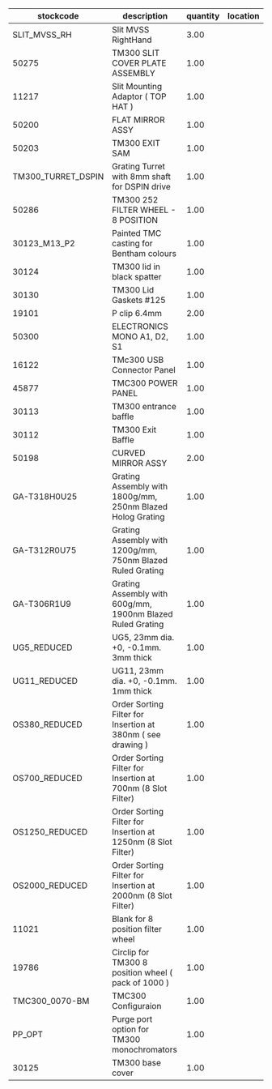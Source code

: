 |stockcode|description|quantity|location|
|---------|-----------|--------|--------|
|SLIT_MVSS_RH|Slit MVSS RightHand|3.00||
|50275|TM300 SLIT COVER PLATE ASSEMBLY|1.00||
|11217|Slit Mounting Adaptor ( TOP HAT )|1.00||
|50200|FLAT MIRROR ASSY|1.00||
|50203|TM300 EXIT SAM|1.00||
|TM300_TURRET_DSPIN|Grating Turret with 8mm shaft for DSPIN drive|1.00||
|50286|TM300 252 FILTER WHEEL - 8 POSITION|1.00||
|30123_M13_P2|Painted TMC casting for Bentham colours|1.00||
|30124|TM300 lid in black spatter|1.00||
|30130|TM300 Lid Gaskets #125|1.00||
|19101|P clip 6.4mm|2.00||
|50300|ELECTRONICS MONO A1, D2, S1|1.00||
|16122|TMc300 USB Connector Panel|1.00||
|45877|TMC300 POWER PANEL|1.00||
|30113|TM300 entrance baffle|1.00||
|30112|TM300 Exit Baffle|1.00||
|50198|CURVED MIRROR ASSY|2.00||
|GA-T318H0U25|Grating Assembly with 1800g/mm, 250nm Blazed Holog Grating|1.00||
|GA-T312R0U75|Grating Assembly with 1200g/mm, 750nm Blazed Ruled Grating|1.00||
|GA-T306R1U9|Grating Assembly with 600g/mm, 1900nm Blazed Ruled Grating|1.00||
|UG5_REDUCED|UG5, 23mm dia. +0, -0.1mm. 3mm thick|1.00||
|UG11_REDUCED|UG11, 23mm dia. +0, -0.1mm. 1mm thick|1.00||
|OS380_REDUCED|Order Sorting Filter for Insertion at 380nm ( see drawing )|1.00||
|OS700_REDUCED|Order Sorting Filter for Insertion at 700nm (8 Slot Filter)|1.00||
|OS1250_REDUCED|Order Sorting Filter for Insertion at 1250nm (8 Slot Filter)|1.00||
|OS2000_REDUCED|Order Sorting Filter for Insertion at 2000nm (8 Slot Filter)|1.00||
|11021|Blank for 8 position filter wheel|1.00||
|19786|Circlip for TM300 8 position wheel ( pack of 1000 )|1.00||
|TMC300_0070-BM|TMC300 Configuraion|1.00||
|PP_OPT|Purge port option for TM300 monochromators|1.00||
|30125|TM300 base cover|1.00||
